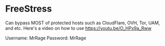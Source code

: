 # FreeStress
Can bypass MOST of protected hosts such as CloudFlare, OVH, Tor, UAM, and etc.
Here's a video on how to use https://youtu.be/O_HPx9a_Rww

Username: MrRage
Password: MrRage
